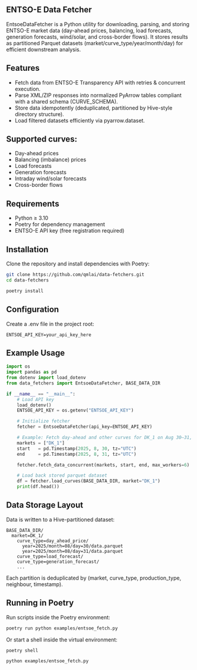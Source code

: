 ## ENTSO-E Data Fetcher
EntsoeDataFetcher is a Python utility for downloading, parsing, and storing ENTSO-E market data (day-ahead prices, balancing, load forecasts, generation forecasts, wind/solar, and cross-border flows).
It stores results as partitioned Parquet datasets (market/curve_type/year/month/day) for efficient downstream analysis.

## Features
- Fetch data from ENTSO-E Transparency API with retries & concurrent execution.
- Parse XML/ZIP responses into normalized PyArrow tables compliant with a shared schema (CURVE_SCHEMA).
- Store data idempotently (deduplicated, partitioned by Hive-style directory structure).
- Load filtered datasets efficiently via pyarrow.dataset.

## Supported curves:
- Day-ahead prices
- Balancing (imbalance) prices
- Load forecasts
- Generation forecasts
- Intraday wind/solar forecasts
- Cross-border flows

## Requirements
- Python ≥ 3.10
- Poetry for dependency management
- ENTSO-E API key (free registration required)

## Installation
Clone the repository and install dependencies with Poetry:
```bash
git clone https://github.com/qmlai/data-fetchers.git
cd data-fetchers
```

```bash
poetry install
```

## Configuration
Create a .env file in the project root:

```
ENTSOE_API_KEY=your_api_key_here
```

## Example Usage
```python
import os
import pandas as pd
from dotenv import load_dotenv
from data_fetchers import EntsoeDataFetcher, BASE_DATA_DIR

if __name__ == "__main__":
    # Load API key
    load_dotenv()
    ENTSOE_API_KEY = os.getenv("ENTSOE_API_KEY")

    # Initialize fetcher
    fetcher = EntsoeDataFetcher(api_key=ENTSOE_API_KEY)

    # Example: Fetch day-ahead and other curves for DK_1 on Aug 30–31, 2025
    markets = ["DK_1"]
    start   = pd.Timestamp(2025, 8, 30, tz="UTC")
    end     = pd.Timestamp(2025, 8, 31, tz="UTC")

    fetcher.fetch_data_concurrent(markets, start, end, max_workers=6)

    # Load back stored parquet dataset
    df = fetcher.load_curves(BASE_DATA_DIR, market="DK_1")
    print(df.head())
```

## Data Storage Layout
Data is written to a Hive-partitioned dataset:

```
BASE_DATA_DIR/
  market=DK_1/
    curve_type=day_ahead_price/
      year=2025/month=08/day=30/data.parquet
      year=2025/month=08/day=31/data.parquet
    curve_type=load_forecast/
    curve_type=generation_forecast/
    ...
```

Each partition is deduplicated by (market, curve_type, production_type, neighbour, timestamp).

## Running in Poetry
Run scripts inside the Poetry environment:

```bash
poetry run python examples/entsoe_fetch.py
```

Or start a shell inside the virtual environment:

```bash
poetry shell
```

```bash
python examples/entsoe_fetch.py
```
